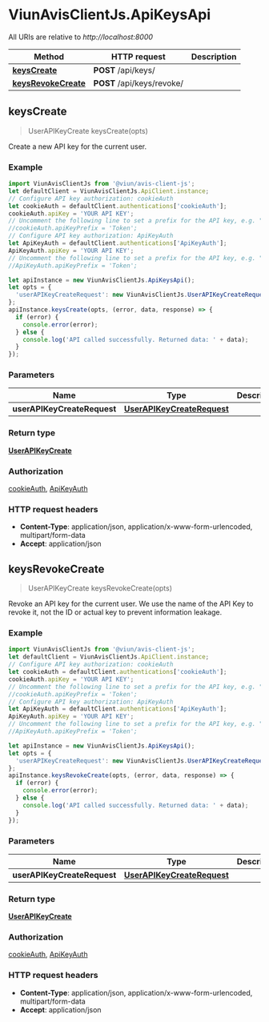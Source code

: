 # ViunAvisClientJs.ApiKeysApi

All URIs are relative to *http://localhost:8000*

Method | HTTP request | Description
------------- | ------------- | -------------
[**keysCreate**](ApiKeysApi.md#keysCreate) | **POST** /api/keys/ | 
[**keysRevokeCreate**](ApiKeysApi.md#keysRevokeCreate) | **POST** /api/keys/revoke/ | 



## keysCreate

> UserAPIKeyCreate keysCreate(opts)



Create a new API key for the current user.

### Example

```javascript
import ViunAvisClientJs from '@viun/avis-client-js';
let defaultClient = ViunAvisClientJs.ApiClient.instance;
// Configure API key authorization: cookieAuth
let cookieAuth = defaultClient.authentications['cookieAuth'];
cookieAuth.apiKey = 'YOUR API KEY';
// Uncomment the following line to set a prefix for the API key, e.g. "Token" (defaults to null)
//cookieAuth.apiKeyPrefix = 'Token';
// Configure API key authorization: ApiKeyAuth
let ApiKeyAuth = defaultClient.authentications['ApiKeyAuth'];
ApiKeyAuth.apiKey = 'YOUR API KEY';
// Uncomment the following line to set a prefix for the API key, e.g. "Token" (defaults to null)
//ApiKeyAuth.apiKeyPrefix = 'Token';

let apiInstance = new ViunAvisClientJs.ApiKeysApi();
let opts = {
  'userAPIKeyCreateRequest': new ViunAvisClientJs.UserAPIKeyCreateRequest() // UserAPIKeyCreateRequest | 
};
apiInstance.keysCreate(opts, (error, data, response) => {
  if (error) {
    console.error(error);
  } else {
    console.log('API called successfully. Returned data: ' + data);
  }
});
```

### Parameters


Name | Type | Description  | Notes
------------- | ------------- | ------------- | -------------
 **userAPIKeyCreateRequest** | [**UserAPIKeyCreateRequest**](UserAPIKeyCreateRequest.md)|  | [optional] 

### Return type

[**UserAPIKeyCreate**](UserAPIKeyCreate.md)

### Authorization

[cookieAuth](../README.md#cookieAuth), [ApiKeyAuth](../README.md#ApiKeyAuth)

### HTTP request headers

- **Content-Type**: application/json, application/x-www-form-urlencoded, multipart/form-data
- **Accept**: application/json


## keysRevokeCreate

> UserAPIKeyCreate keysRevokeCreate(opts)



Revoke an API key for the current user. We use the name of the API Key to revoke it, not the ID or actual key to prevent information leakage.

### Example

```javascript
import ViunAvisClientJs from '@viun/avis-client-js';
let defaultClient = ViunAvisClientJs.ApiClient.instance;
// Configure API key authorization: cookieAuth
let cookieAuth = defaultClient.authentications['cookieAuth'];
cookieAuth.apiKey = 'YOUR API KEY';
// Uncomment the following line to set a prefix for the API key, e.g. "Token" (defaults to null)
//cookieAuth.apiKeyPrefix = 'Token';
// Configure API key authorization: ApiKeyAuth
let ApiKeyAuth = defaultClient.authentications['ApiKeyAuth'];
ApiKeyAuth.apiKey = 'YOUR API KEY';
// Uncomment the following line to set a prefix for the API key, e.g. "Token" (defaults to null)
//ApiKeyAuth.apiKeyPrefix = 'Token';

let apiInstance = new ViunAvisClientJs.ApiKeysApi();
let opts = {
  'userAPIKeyCreateRequest': new ViunAvisClientJs.UserAPIKeyCreateRequest() // UserAPIKeyCreateRequest | 
};
apiInstance.keysRevokeCreate(opts, (error, data, response) => {
  if (error) {
    console.error(error);
  } else {
    console.log('API called successfully. Returned data: ' + data);
  }
});
```

### Parameters


Name | Type | Description  | Notes
------------- | ------------- | ------------- | -------------
 **userAPIKeyCreateRequest** | [**UserAPIKeyCreateRequest**](UserAPIKeyCreateRequest.md)|  | [optional] 

### Return type

[**UserAPIKeyCreate**](UserAPIKeyCreate.md)

### Authorization

[cookieAuth](../README.md#cookieAuth), [ApiKeyAuth](../README.md#ApiKeyAuth)

### HTTP request headers

- **Content-Type**: application/json, application/x-www-form-urlencoded, multipart/form-data
- **Accept**: application/json

